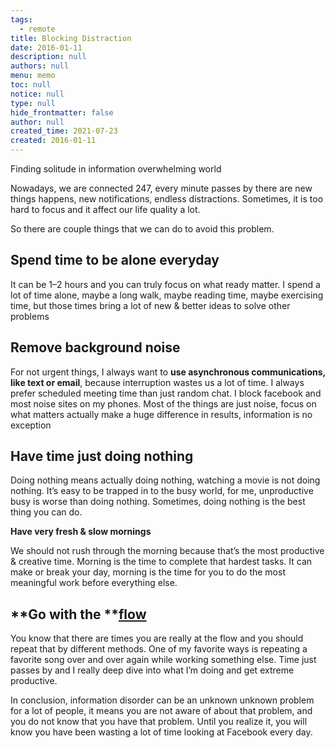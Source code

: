 ```yaml
---
tags: 
  - remote
title: Blocking Distraction
date: 2016-01-11
description: null
authors: null
menu: memo
toc: null
notice: null
type: null
hide_frontmatter: false
author: null
created_time: 2021-07-23
created: 2016-01-11
---
```


Finding solitude in information overwhelming world

Nowadays, we are connected 247, every minute passes by there are new things happens, new notifications, endless distractions. Sometimes, it is too hard to focus and it affect our life quality a lot.

So there are couple things that we can do to avoid this problem.

## **Spend time to be alone everyday**

It can be 1–2 hours and you can truly focus on what ready matter. I spend a lot of time alone, maybe a long walk, maybe reading time, maybe exercising time, but those times bring a lot of new & better ideas to solve other problems

## **Remove background noise**

For not urgent things, I always want to **use asynchronous communications, like text or email**, because interruption wastes us a lot of time. I always prefer scheduled meeting time than just random chat. I block facebook and most noise sites on my phones. Most of the things are just noise, focus on what matters actually make a huge difference in results, information is no exception

## **Have time just doing nothing**

Doing nothing means actually doing nothing, watching a movie is not doing nothing. It’s easy to be trapped in to the busy world, for me, unproductive busy is worse than doing nothing. Sometimes, doing nothing is the best thing you can do.

**Have very fresh & slow mornings**

We should not rush through the morning because that’s the most productive & creative time. Morning is the time to complete that hardest tasks. It can make or break your day, morning is the time for you to do the most meaningful work before everything else.

## **Go with the ****[flow](https://en.wikipedia.org/wiki/Flow_%28psychology%29)**

You know that there are times you are really at the flow and you should repeat that by different methods. One of my favorite ways is repeating a favorite song over and over again while working something else. Time just passes by and I really deep dive into what I’m doing and get extreme productive.

In conclusion, information disorder can be an unknown unknown problem for a lot of people, it means you are not aware of about that problem, and you do not know that you have that problem. Until you realize it, you will know you have been wasting a lot of time looking at Facebook every day.
